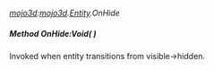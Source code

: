 _[mojo3d](../../modules/mojo3d/mojo3d-module.md):[mojo3d](../../modules/mojo3d/mojo3d-module.md).[Entity](../../modules/mojo3d/mojo3d-entity.md).OnHide_
##### Method OnHide:Void(  )
Invoked when entity transitions from visible->hidden.
